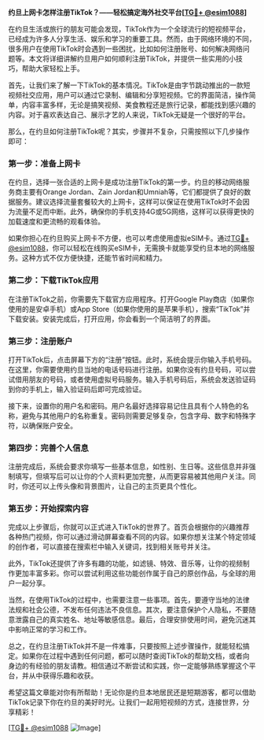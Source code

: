 **约旦上网卡怎样注册TikTok？——轻松搞定海外社交平台[[TG💪+ @esim1088](https://t.me/s/esim1088)]**

在约旦生活或旅行的朋友可能会发现，TikTok作为一个全球流行的短视频平台，已经成为许多人分享生活、娱乐和学习的重要工具。然而，由于网络环境的不同，很多用户在使用TikTok时会遇到一些困扰，比如如何注册账号、如何解决网络问题等。本文将详细讲解约旦用户如何顺利注册TikTok，并提供一些实用的小技巧，帮助大家轻松上手。

首先，让我们来了解一下TikTok的基本情况。TikTok是由字节跳动推出的一款短视频社交应用，用户可以通过它录制、编辑和分享短视频。它的界面简洁，操作简单，内容丰富多样，无论是搞笑视频、美食教程还是旅行记录，都能找到感兴趣的内容。对于喜欢表达自己、展示才艺的人来说，TikTok无疑是一个很好的平台。

那么，在约旦如何注册TikTok呢？其实，步骤并不复杂，只需按照以下几步操作即可：

### **第一步：准备上网卡**
在约旦，选择一张合适的上网卡是成功注册TikTok的第一步。约旦的移动网络服务商主要有Orange Jordan、Zain Jordan和Umniah等，它们都提供了良好的数据服务。建议选择流量套餐较大的上网卡，这样可以保证在使用TikTok时不会因为流量不足而中断。此外，确保你的手机支持4G或5G网络，这样可以获得更快的加载速度和更流畅的观看体验。

如果你担心在约旦购买上网卡不方便，也可以考虑使用虚拟eSIM卡。通过[TG💪+ @esim1088](https://t.me/s/esim1088)，你可以轻松在线购买eSIM卡，无需换卡就能享受约旦本地的网络服务。这种方式不仅方便快捷，还能节省时间和精力。

### **第二步：下载TikTok应用**
在注册TikTok之前，你需要先下载官方应用程序。打开Google Play商店（如果你使用的是安卓手机）或App Store（如果你使用的是苹果手机），搜索“TikTok”并下载安装。安装完成后，打开应用，你会看到一个简洁明了的界面。

### **第三步：注册账户**
打开TikTok后，点击屏幕下方的“注册”按钮。此时，系统会提示你输入手机号码。在这里，你需要使用约旦当地的电话号码进行注册。如果你没有约旦号码，可以尝试借用朋友的号码，或者使用虚拟号码服务。输入手机号码后，系统会发送验证码到你的手机上，输入验证码后即可完成验证。

接下来，设置你的用户名和密码。用户名最好选择容易记住且具有个人特色的名称，避免与其他用户的名称重复。密码则需要足够复杂，包含字母、数字和特殊字符，以确保账户安全。

### **第四步：完善个人信息**
注册完成后，系统会要求你填写一些基本信息，如性别、生日等。这些信息并非强制填写，但填写后可以让你的个人资料更加完整，从而更容易被其他用户关注。同时，你还可以上传头像和背景图片，让自己的主页更具个性化。

### **第五步：开始探索内容**
完成以上步骤后，你就可以正式进入TikTok的世界了。首页会根据你的兴趣推荐各种热门视频，你可以通过滑动屏幕查看不同的内容。如果你想关注某个特定领域的创作者，可以直接在搜索栏中输入关键词，找到相关账号并关注。

此外，TikTok还提供了许多有趣的功能，如滤镜、特效、音乐等，让你的视频制作更加丰富多彩。你可以尝试利用这些功能创作属于自己的原创作品，与全球的用户一起分享。

当然，在使用TikTok的过程中，也需要注意一些事项。首先，要遵守当地的法律法规和社会公德，不发布任何违法不良信息。其次，要注意保护个人隐私，不要随意泄露自己的真实姓名、地址等敏感信息。最后，合理安排使用时间，避免沉迷其中影响正常的学习和工作。

总之，在约旦注册TikTok并不是一件难事，只要按照上述步骤操作，就能轻松搞定。如果你在过程中遇到任何问题，都可以随时查阅TikTok的帮助文档，或者向身边的有经验的朋友请教。相信通过不断尝试和实践，你一定能够熟练掌握这个平台，并从中获得乐趣和收获。

希望这篇文章能对你有所帮助！无论你是约旦本地居民还是短期游客，都可以借助TikTok记录下你在约旦的美好时光。让我们一起用短视频的方式，连接世界，分享精彩！

[[TG💪+ @esim1088](https://t.me/s/esim1088) ![Image](https://i.postimg.cc/4NQfJmqS/Snipaste-2025-05-13-00-14-12.png)]